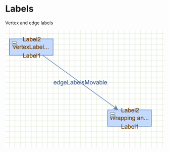 # Labels

Vertex and edge labels

![Vertex and edge labels](../images/examples/labels.png "Vertex and edge labels")
